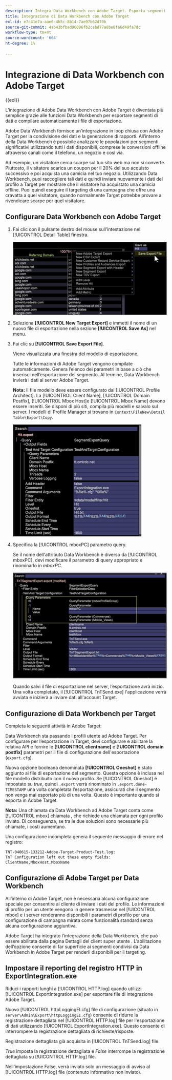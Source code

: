 ```yaml
---
description: Integra Data Workbench con Adobe Target. Esporta segmenti di dati e compila automaticamente i file di esportazione.
title: Integrazione di Data Workbench con Adobe Target
exl-id: e7c41e7a-aae6-4b5c-8b14-7ae97b62d70b
source-git-commit: 4ab43bfbad96096fb2cebd77a8be8fa6d49fa7dc
workflow-type: tm+mt
source-wordcount: '664'
ht-degree: 1%

---
```


# Integrazione di Data Workbench con Adobe Target

{{eol}}

L’integrazione di Adobe Data Workbench con Adobe Target è diventata più semplice grazie alle funzioni Data Workbench per esportare segmenti di dati e compilare automaticamente i file di esportazione.

Adobe Data Workbench fornisce un’integrazione in loop chiusa con Adobe Target per la condivisione dei dati e la generazione di rapporti. All’interno della Data Workbench è possibile analizzare le popolazioni per segmenti significativi utilizzando tutti i dati disponibili, comprese le conversioni offline attraverso canali come il telefono, un negozio e così via.

Ad esempio, un visitatore cerca scarpe sul tuo sito web ma non si converte. Piuttosto, il visitatore scarica un coupon per il 20% del suo acquisto successivo e poi acquista una camicia nel tuo negozio. Utilizzando Data Workbench, puoi raccogliere tali dati e quindi inviare nuovamente i dati del profilo a Target per mostrare che il visitatore ha acquistato una camicia offline. Puoi quindi eseguire il targeting di una campagna che offre una cravatta a quel visitatore, quando normalmente Target potrebbe provare a rivendicare scarpe per quel visitatore.

## Configurare Data Workbench con Adobe Target

1. Fai clic con il pulsante destro del mouse sull’intestazione nel [!UICONTROL Detail Table] finestra.

   ![](assets/insight-to-tnt.png)

1. Seleziona **[!UICONTROL New Target Export]** e immetti il nome di un nuovo file di esportazione nella sezione **[!UICONTROL Save As]** nel menu.

1. Fai clic su **[!UICONTROL Save Export File]**.

   Viene visualizzata una finestra del modello di esportazione.

   Tutte le informazioni di Adobe Target vengono compilate automaticamente. Genera l’elenco dei parametri in base a ciò che inserisci nell’esportazione del segmento. Al termine, Data Workbench invierà i dati al server Adobe Target.

   **Nota:** Il file modello deve essere configurato dal [!UICONTROL Profile Architect]. La [!UICONTROL Client Name], [!UICONTROL Domain Postfix], [!UICONTROL Mbox Host]e [!UICONTROL Mbox Name] devono essere inseriti. Se disponi di più siti, compila più modelli e salvalo sul server. I modelli di Profile Manager si trovano in `Context\FileNew\Detail Table\Export\Copy`.

   ![](assets/insight-to-tnt1.png)

1. Specifica la [!UICONTROL mboxPC] parametro query.

   Se il nome dell&#39;attributo Data Workbench è diverso da [!UICONTROL mboxPC], devi modificare il parametro di query appropriato e rinominarlo in _mboxPC_.

   ![](assets/insight-to-tnt2.png)

   Quando salvi il file di esportazione nel server, l’esportazione avrà inizio. Una volta completato, il [!UICONTROL TnTSend.exe] l&#39;applicazione verrà avviata e inizierà a inviare dati all&#39;account Target.

## Configurazione di Data Workbench per Target

Completa le seguenti attività in Adobe Target:

Data Workbench sta passando i profili utente ad Adobe Target. Per configurare per l’esportazione in Target, devi configurare e abilitare la relativa API e fornire le **[!UICONTROL clientname]** e **[!UICONTROL domain postfix]** parametri per il file di configurazione dell&#39;esportazione (`export.cfg`).

Nuova opzione booleana denominata **[!UICONTROL Oneshot]** è stato aggiunto ai file di esportazione del segmento. Questa opzione è inclusa nel file modello distribuito con il nuovo profilo. Se [!UICONTROL Oneshot] è impostato su _true_, quindi `.export` verrà rinominato in `.export.done-TIMESTAMP` una volta completata l’esportazione, assicurati che il segmento non venga mai esportato più di una volta. Questo è importante quando si esporta in Adobe Target.

**Nota:** Una chiamata da Data Workbench ad Adobe Target conta come [!UICONTROL mbox] chiamata , che richiede una chiamata per ogni profilo inviato. Di conseguenza, se tra le due soluzioni sono necessarie più chiamate, i costi aumentano.

Una configurazione incompleta genera il seguente messaggio di errore nel registro:

```
TNT-040615-133212-Adobe-Target-Product-Test.log:
TnT Configuration left out these empty fields:
ClientName,MboxHost,MboxName
```

## Configurazione di Adobe Target per Data Workbench

All’interno di Adobe Target, non è necessaria alcuna configurazione speciale per consentire al cliente di inviare i dati del profilo. Le informazioni di profilo per un utente vengono in genere trasmesse nel [!UICONTROL mbox] e i server renderanno disponibili i parametri di profilo per una configurazione di campagna mirata come funzionalità standard senza alcuna configurazione aggiuntiva.

Adobe Target ha integrato l’integrazione della Data Workbench, che può essere abilitata dalla pagina Dettagli del client super utente . L’abilitazione dell’opzione consente di far superficie ai segmenti condivisi da Data Workbench in Adobe Target per renderli disponibili per il targeting.

## Impostare il reporting del registro HTTP in ExportIntegration.exe

Riduci i rapporti lunghi a [!UICONTROL HTTP.log] quando utilizzi [!UICONTROL ExportIntegration.exe] per esportare file di integrazione Adobe Target.

Nuovo [!UICONTROL httpLoggingEI.cfg] file di configurazione (situato in `server\Admin\Export\httpLoggingEI.cfg`) consente di ridurre la registrazione dettagliata nel [!UICONTROL HTTP.log] file per l&#39;esportazione di dati utilizzando [!UICONTROL ExportIntegration.exe]. Questo consente di interrompere la registrazione dettagliata di richieste/risposte.

Registrazione dettagliata già acquisita in [!UICONTROL TnTSend.log] file.

_True_ imposta la registrazione dettagliata e _False_ interrompe la registrazione dettagliata su [!UICONTROL HTTP.log] file.

Nell&#39;impostazione False, verrà inviato solo un messaggio di avviso al [!UICONTROL HTTP.log] file (contenuto informativo non inviato).
